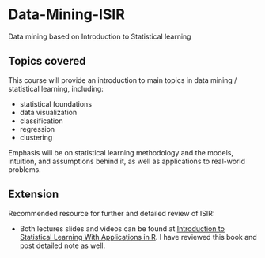 # Data-Mining-ISIR
Data mining based on Introduction to Statistical learning

## Topics covered
This course will provide an introduction to main topics in data mining / statistical learning, including: 
- statistical foundations
- data visualization
- classification
- regression
- clustering

Emphasis will be on statistical learning methodology and the models, intuition, and assumptions behind it,
as well as applications to real-world problems.

## Extension
Recommended resource for further and detailed review of ISIR:
- Both lectures slides and videos can be found at [Introduction to Statistical Learning With Applications in R](http://fs2.american.edu/alberto/www/analytics/ISLRLectures.html). I have reviewed this book and post detailed note as well.

